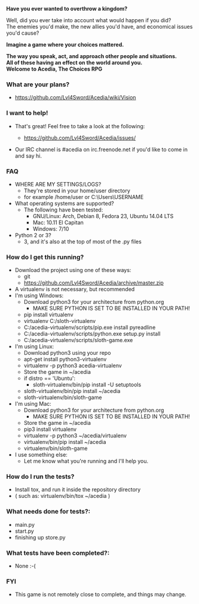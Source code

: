 **Have you ever wanted to overthrow a kingdom?**    
  
Well, did you ever take into account what would happen if you did?  
The enemies you'd make, the new allies you'd have, and economical issues you'd cause?
  
**Imagine a game where your choices mattered.**  

**The way you speak, act, and approach other people and situations.**  
**All of these having an effect on the world around you.**  
**Welcome to Acedia, The Choices RPG**  


### What are your plans?
- https://github.com/Lvl4Sword/Acedia/wiki/Vision
  
### I want to help!
- That's great! Feel free to take a look at the following:  
    - https://github.com/Lvl4Sword/Acedia/issues/ 

- Our IRC channel is #acedia on irc.freenode.net if you'd like to come in and say hi.
  
### FAQ  
- WHERE ARE MY SETTINGS/LOGS?
    - They're stored in your home/user directory
    - for example /home/user or C:\Users\USERNAME  
- What operating systems are supported?  
    - The following have been tested:  
        - GNU/Linux: Arch, Debian 8, Fedora 23, Ubuntu 14.04 LTS  
        - Mac: 10.11 El Capitan  
        - Windows: 7/10  
- Python 2 or 3?  
    - 3, and it's also at the top of most of the .py files  
  
### How do I get this running?  
- Download the project using one of these ways:  
    - git  
    - https://github.com/Lvl4Sword/Acedia/archive/master.zip
- A virtualenv is not necessary, but recommended  
- I'm using Windows:  
    - Download python3 for your architecture from python.org  
        - MAKE SURE PYTHON IS SET TO BE INSTALLED IN YOUR PATH!  
    - pip install virtualenv  
    - virtualenv C:/sloth-virtualenv  
    - C:/acedia-virtualenv/scripts/pip.exe install pyreadline  
    - C:/acedia-virtualenv/scripts/python.exe setup.py install  
    - C:/acedia-virtualenv/scripts/sloth-game.exe  
- I'm using Linux:  
    - Download python3 using your repo  
    - apt-get install python3-virtualenv  
    - virtualenv -p python3 acedia-virtualenv  
    - Store the game in ~/acedia  
    - if distro == 'Ubuntu':    
        - sloth-virtualenv/bin/pip install -U setuptools  
    - sloth-virtualenv/bin/pip install ~/acedia  
    - sloth-virtualenv/bin/sloth-game  
- I'm using Mac:  
    - Download python3 for your architecture from python.org  
        - MAKE SURE PYTHON IS SET TO BE INSTALLED IN YOUR PATH!  
    - Store the game in ~/acedia  
    - pip3 install virtualenv  
    - virtualenv -p python3 ~/acedia/virtualenv  
    - virtualenv/bin/pip install ~/acedia  
    - virtualenv/bin/sloth-game  
- I use something else:  
    - Let me know what you're running and I'll help you.   
  
### How do I run the tests?  
- Install tox, and run it inside the repository directory
- ( such as: virtualenv/bin/tox ~/acedia )

### What needs done for tests?:  
- main.py  
- start.py  
- finishing up store.py  

### What tests have been completed?:  
- None :-(

### FYI  
- This game is not remotely close to complete, and things may change.  
